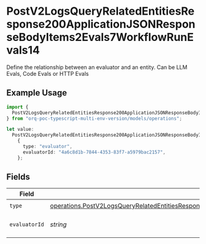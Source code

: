 # PostV2LogsQueryRelatedEntitiesResponse200ApplicationJSONResponseBodyItems2Evals7WorkflowRunEvals14

Define the relationship between an evaluator and an entity. Can be LLM Evals, Code Evals or HTTP Evals

## Example Usage

```typescript
import {
  PostV2LogsQueryRelatedEntitiesResponse200ApplicationJSONResponseBodyItems2Evals7WorkflowRunEvals14,
} from "orq-poc-typescript-multi-env-version/models/operations";

let value:
  PostV2LogsQueryRelatedEntitiesResponse200ApplicationJSONResponseBodyItems2Evals7WorkflowRunEvals14 =
    {
      type: "evaluator",
      evaluatorId: "4a6c8d1b-7844-4353-83f7-a5979bac2157",
    };
```

## Fields

| Field                                                                                                                                                                                                                                                  | Type                                                                                                                                                                                                                                                   | Required                                                                                                                                                                                                                                               | Description                                                                                                                                                                                                                                            |
| ------------------------------------------------------------------------------------------------------------------------------------------------------------------------------------------------------------------------------------------------------ | ------------------------------------------------------------------------------------------------------------------------------------------------------------------------------------------------------------------------------------------------------ | ------------------------------------------------------------------------------------------------------------------------------------------------------------------------------------------------------------------------------------------------------ | ------------------------------------------------------------------------------------------------------------------------------------------------------------------------------------------------------------------------------------------------------ |
| `type`                                                                                                                                                                                                                                                 | [operations.PostV2LogsQueryRelatedEntitiesResponse200ApplicationJSONResponseBodyItems2Evals7WorkflowRunEvals14Type](../../models/operations/postv2logsqueryrelatedentitiesresponse200applicationjsonresponsebodyitems2evals7workflowrunevals14type.md) | :heavy_check_mark:                                                                                                                                                                                                                                     | N/A                                                                                                                                                                                                                                                    |
| `evaluatorId`                                                                                                                                                                                                                                          | *string*                                                                                                                                                                                                                                               | :heavy_check_mark:                                                                                                                                                                                                                                     | The id of the resource                                                                                                                                                                                                                                 |